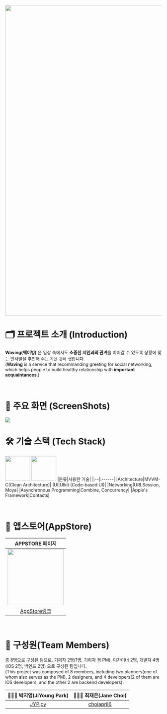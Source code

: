 
<img src = "https://github.com/bside-tinkerbell/Waving-iOS/assets/84610593/65e307b2-128c-45ad-8832-ad0f22979265" width = "1000">

# 🗂️ 프로젝트 소개 (Introduction)
**Waving(웨이빙)** 은 일상 속에서도 **소중한 지인과의 관계**를 이어갈 수 있도록 상황에 맞는 인사말을 추천해 주는 `지인 관리 앱`입니다. <br/>
(**Waving** is a service that recommanding greeting for social networking, which helps people to build healthy relationship with **important acquaintances**.)

<br/>

# 📱 주요 화면 (ScreenShots)
<img src = "https://github.com/bside-tinkerbell/Waving-iOS/assets/84610593/0e128408-6920-44d4-8c66-62f8a5033f60">

<br/>

# 🛠️ 기술 스택 (Tech Stack)
<img width="80" src="https://img.shields.io/badge/iOS-14.0%2B-silver"> <img width="80" src="https://img.shields.io/badge/Xcode-15.0-blue">
|분류|사용한 기술|
|:--|:------|
|Architecture|MVVM-C(Clean Architecture)|
|UI|UIkit (Code-based UI)|
|Networking|URLSession, Moya|
|Asynchronous Programming|Combine, Concurrency|
|Apple's Framework|Contacts|

<br/>

# 🛒 앱스토어(AppStore)
|APPSTORE 페이지|
|:-----------:|
|<img src = "https://github.com/bside-tinkerbell/Waving-iOS/assets/84610593/6891f30c-36ce-488e-8691-57e2e01f2dde" width=180>|
|[AppStore링크](https://apps.apple.com/kr/app/waving/id6451205413)|

<br/>


# 👥 구성원(Team Members)
총 8명으로 구성된 팀으로, 기획자 2명(1명, 기획자 겸 PM), 디자이너 2명, 개발자 4명(iOS 2명, 백엔드 2명) 으로 구성된 팀입니다. <br/>
(This project was composed of 8 members, including two planners(one of whom also serves as the PM), 2 designers, and 4 developers(2 of them are iOS developers, and the other 2 are backend developers).

| 👩🏻‍💻 박지영(JiYoung Park) | 👩🏻‍💻 최재은(Jane Choi) |
|:---------:|:---------:|
|[JYPjoy](https://github.com/JYPjoy)|[choiapril6](https://github.com/choiapril6)|
